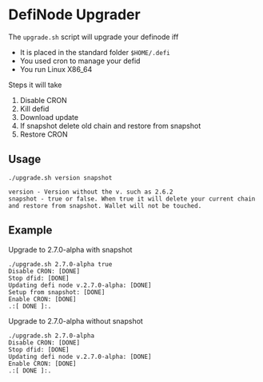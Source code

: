 # DefiNode Upgrader

The ```upgrade.sh``` script will upgrade your definode iff

- It is placed in the standard folder ```$HOME/.defi```
- You used cron to manage your defid
- You run Linux X86_64

Steps it will take

1. Disable CRON
2. Kill defid
3. Download update
4. If snapshot delete old chain and restore from snapshot
5. Restore CRON

## Usage

```
./upgrade.sh version snapshot

version - Version without the v. such as 2.6.2
snapshot - true or false. When true it will delete your current chain and restore from snapshot. Wallet will not be touched.
```

## Example

Upgrade to 2.7.0-alpha with snapshot

```
./upgrade.sh 2.7.0-alpha true
Disable CRON: [DONE]
Stop dfid: [DONE]
Updating defi node v.2.7.0-alpha: [DONE]
Setup from snapshot: [DONE]
Enable CRON: [DONE]
.:[ DONE ]:.
```

Upgrade to 2.7.0-alpha without snapshot

```
./upgrade.sh 2.7.0-alpha
Disable CRON: [DONE]
Stop dfid: [DONE]
Updating defi node v.2.7.0-alpha: [DONE]
Enable CRON: [DONE]
.:[ DONE ]:.
```
